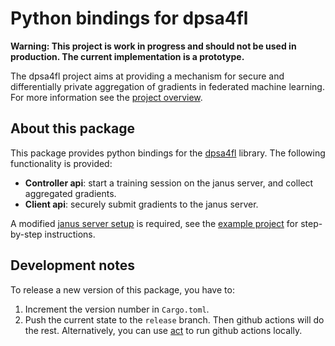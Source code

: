 
# Python bindings for dpsa4fl

**Warning: This project is work in progress and should not be used in production. The current implementation is a prototype.**

The dpsa4fl project aims at providing a mechanism for secure and differentially private aggregation
of gradients in federated machine learning. For more information see the [project overview](https://github.com/dpsa-project/overview).

## About this package
This package provides python bindings for the [dpsa4fl](https://github.com/dpsa-project/dpsa4fl) library.
The following functionality is provided:
 - **Controller api**: start a training session on the janus server, and collect aggregated gradients.
 - **Client api**: securely submit gradients to the janus server.
 
A modified [janus server setup](https://github.com/dpsa-project/dpsa4fl-testing-infrastructure) is required,
see the [example project](https://github.com/dpsa-project/dpsa4fl-example-project) for step-by-step instructions.

## Development notes
To release a new version of this package, you have to:
 1. Increment the version number in `Cargo.toml`.
 2. Push the current state to the `release` branch. Then github actions will do the rest.
    Alternatively, you can use [act](https://github.com/nektos/act) to run github actions locally.

